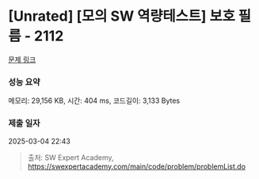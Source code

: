 # [Unrated] [모의 SW 역량테스트] 보호 필름 - 2112 

[문제 링크](https://swexpertacademy.com/main/code/problem/problemDetail.do?contestProbId=AV5V1SYKAaUDFAWu) 

### 성능 요약

메모리: 29,156 KB, 시간: 404 ms, 코드길이: 3,133 Bytes

### 제출 일자

2025-03-04 22:43



> 출처: SW Expert Academy, https://swexpertacademy.com/main/code/problem/problemList.do